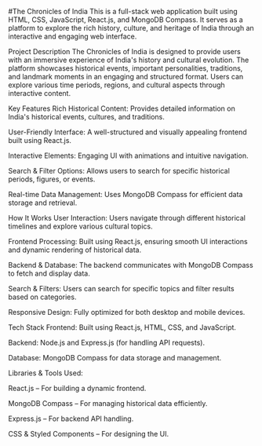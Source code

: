 #The Chronicles of India
This is a full-stack web application built using HTML, CSS, JavaScript, React.js, and MongoDB Compass. It serves as a platform to explore the rich history, culture, and heritage of India through an interactive and engaging web interface.

Project Description
The Chronicles of India is designed to provide users with an immersive experience of India's history and cultural evolution. The platform showcases historical events, important personalities, traditions, and landmark moments in an engaging and structured format. Users can explore various time periods, regions, and cultural aspects through interactive content.

Key Features
Rich Historical Content: Provides detailed information on India's historical events, cultures, and traditions.

User-Friendly Interface: A well-structured and visually appealing frontend built using React.js.

Interactive Elements: Engaging UI with animations and intuitive navigation.

Search & Filter Options: Allows users to search for specific historical periods, figures, or events.

Real-time Data Management: Uses MongoDB Compass for efficient data storage and retrieval.

How It Works
User Interaction: Users navigate through different historical timelines and explore various cultural topics.

Frontend Processing: Built using React.js, ensuring smooth UI interactions and dynamic rendering of historical data.

Backend & Database: The backend communicates with MongoDB Compass to fetch and display data.

Search & Filters: Users can search for specific topics and filter results based on categories.

Responsive Design: Fully optimized for both desktop and mobile devices.

Tech Stack
Frontend: Built using React.js, HTML, CSS, and JavaScript.

Backend: Node.js and Express.js (for handling API requests).

Database: MongoDB Compass for data storage and management.

Libraries & Tools Used:

React.js – For building a dynamic frontend.

MongoDB Compass – For managing historical data efficiently.

Express.js – For backend API handling.

CSS & Styled Components – For designing the UI.
